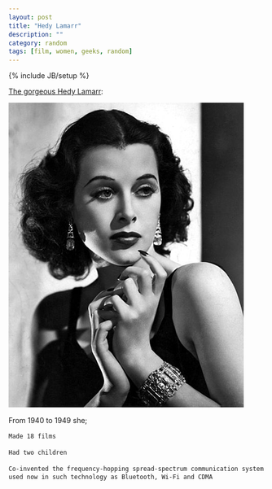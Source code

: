 ```yaml
---
layout: post
title: "Hedy Lamarr"
description: ""
category: random
tags: [film, women, geeks, random]
---
```

{% include JB/setup %}

[The gorgeous Hedy Lamarr](https://en.wikipedia.org/wiki/Hedy_Lamarr):

![Hedy Lamarr](/assets/files/hedy_lamarr.jpg)

From 1940 to 1949 she;

    Made 18 films 

    Had two children

    Co-invented the frequency-hopping spread-spectrum communication system used now in such technology as Bluetooth, Wi-Fi and CDMA
